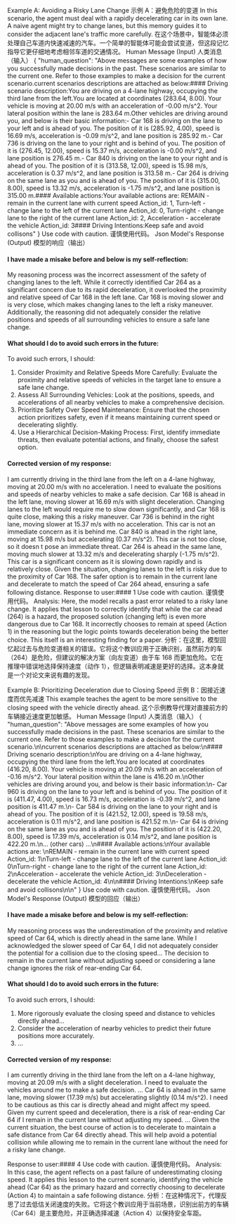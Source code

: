 Example A: Avoiding a Risky Lane Change
示例 A：避免危险的变道
In this scenario, the agent must deal with a rapidly decelerating car in its own lane. A naive agent might try to change lanes, but this memory guides it to consider the adjacent lane's traffic more carefully.
在这个场景中，智能体必须处理自己车道内快速减速的汽车。一个简单的智能体可能会尝试变道，但这段记忆指导它更仔细地考虑相邻车道的交通情况。
Human Message (Input)  人类消息（输入）
{
    "human_question": "Above messages are some examples of how you successfully made decisions in the past. These scenarios are similar to the current one. Refer to those examples to make a decision for the current scenario.current scenarios descriptions are attached as below:#### Driving scenario description:You are driving on a 4-lane highway, occupying the third lane from the left.You are located at coordinates (283.64, 8.00). Your vehicle is moving at 20.00 m/s with an acceleration of -0.00 m/s^2. Your lateral position within the lane is 283.64 m.Other vehicles are driving around you, and below is their basic information:- Car 168 is driving on the lane to your left and is ahead of you. The position of it is (285.92, 4.00), speed is 16.69 m/s, acceleration is -0.09 m/s^2, and lane position is 285.92 m.- Car 736 is driving on the lane to your right and is behind of you. The position of it is (276.45, 12.00), speed is 15.37 m/s, acceleration is -0.00 m/s^2, and lane position is 276.45 m.- Car 840 is driving on the lane to your right and is ahead of you. The position of it is (313.58, 12.00), speed is 15.98 m/s, acceleration is 0.37 m/s^2, and lane position is 313.58 m.- Car 264 is driving on the same lane as you and is ahead of you. The position of it is (315.00, 8.00), speed is 13.32 m/s, acceleration is -1.75 m/s^2, and lane position is 315.00 m.#### Available actions:Your available actions are: REMAIN - remain in the current lane with current speed Action_id: 1, Turn-left - change lane to the left of the current lane Action_id: 0, Turn-right - change lane to the right of the current lane Action_id: 2, Acceleration - accelerate the vehicle Action_id: 3#### Driving Intentions:Keep safe and avoid collisons"
}
Use code with caution.
谨慎使用代码。
Json
Model's Response (Output)
模型的响应（输出）
#### I have made a misake before and below is my self-reflection:
My reasoning process was the incorrect assessment of the safety of changing lanes to the left. While it correctly identified Car 264 as a significant concern due to its rapid deceleration, it overlooked the proximity and relative speed of Car 168 in the left lane. Car 168 is moving slower and is very close, which makes changing lanes to the left a risky maneuver. Additionally, the reasoning did not adequately consider the relative positions and speeds of all surrounding vehicles to ensure a safe lane change.
#### What should I do to avoid such errors in the future:
To avoid such errors, I should:
1. Consider Proximity and Relative Speeds More Carefully: Evaluate the proximity and relative speeds of vehicles in the target lane to ensure a safe lane change.
2. Assess All Surrounding Vehicles: Look at the positions, speeds, and accelerations of all nearby vehicles to make a comprehensive decision.
3. Prioritize Safety Over Speed Maintenance: Ensure that the chosen action prioritizes safety, even if it means maintaining current speed or decelerating slightly.
4. Use a Hierarchical Decision-Making Process: First, identify immediate threats, then evaluate potential actions, and finally, choose the safest option.
#### Corrected version of my response:
I am currently driving in the third lane from the left on a 4-lane highway, moving at 20.00 m/s with no acceleration. I need to evaluate the positions and speeds of nearby vehicles to make a safe decision.
Car 168 is ahead in the left lane, moving slower at 16.69 m/s with slight deceleration. Changing lanes to the left would require me to slow down significantly, and Car 168 is quite close, making this a risky maneuver.
Car 736 is behind in the right lane, moving slower at 15.37 m/s with no acceleration. This car is not an immediate concern as it is behind me.
Car 840 is ahead in the right lane, moving at 15.98 m/s but accelerating (0.37 m/s^2). This car is not too close, so it doesn t pose an immediate threat.
Car 264 is ahead in the same lane, moving much slower at 13.32 m/s and decelerating sharply (-1.75 m/s^2). This car is a significant concern as it is slowing down rapidly and is relatively close.
Given the situation, changing lanes to the left is risky due to the proximity of Car 168. The safer option is to remain in the current lane and decelerate to match the speed of Car 264 ahead, ensuring a safe following distance.
Response to user:#### 1
Use code with caution.
谨慎使用代码。
Analysis: Here, the model recalls a past error related to a risky lane change. It applies that lesson to correctly identify that while the car ahead (264) is a hazard, the proposed solution (changing left) is even more dangerous due to Car 168. It incorrectly chooses to remain at speed (Action 1) in the reasoning but the logic points towards deceleration being the better choice. This itself is an interesting finding for a paper.
分析：在这里，模型回忆起过去与危险变道相关的错误。它将这个教训应用于正确识别，虽然前方的车（264）是危险，但建议的解决方案（向左变道）由于车 168 而更加危险。它在推理中错误地选择保持速度（动作 1），但逻辑表明减速是更好的选择。这本身就是一个对论文来说有趣的发现。

Example B: Prioritizing Deceleration due to Closing Speed
示例 B：因接近速度而优先减速
This example teaches the agent to be more sensitive to the closing speed with the vehicle directly ahead.
这个示例教导代理对直接前方的车辆接近速度更加敏感。
Human Message (Input)  人类消息（输入）
{
    "human_question": "Above messages are some examples of how you successfully made decisions in the past. These scenarios are similar to the current one. Refer to those examples to make a decision for the current scenario.\n\ncurrent scenarios descriptions are attached as below:\n#### Driving scenario description:\nYou are driving on a 4-lane highway, occupying the third lane from the left.You are located at coordinates (416.20, 8.00). Your vehicle is moving at 20.09 m/s with an acceleration of -0.16 m/s^2. Your lateral position within the lane is 416.20 m.\nOther vehicles are driving around you, and below is their basic information:\n- Car 960 is driving on the lane to your left and is behind of you. The position of it is (411.47, 4.00), speed is 16.73 m/s, acceleration is -0.39 m/s^2, and lane position is 411.47 m.\n- Car 584 is driving on the lane to your right and is ahead of you. The position of it is (421.52, 12.00), speed is 19.58 m/s, acceleration is 0.11 m/s^2, and lane position is 421.52 m.\n- Car 64 is driving on the same lane as you and is ahead of you. The position of it is (422.20, 8.00), speed is 17.39 m/s, acceleration is 0.14 m/s^2, and lane position is 422.20 m.\n... (other cars) ...\n#### Available actions:\nYour available actions are: \nREMAIN - remain in the current lane with current speed Action_id: 1\nTurn-left - change lane to the left of the current lane Action_id: 0\nTurn-right - change lane to the right of the current lane Action_id: 2\nAcceleration - accelerate the vehicle Action_id: 3\nDeceleration - decelerate the vehicle Action_id: 4\n\n#### Driving Intentions:\nKeep safe and avoid collisons\n\n"
}
Use code with caution.
谨慎使用代码。
Json
Model's Response (Output)
模型的回应（输出）
#### I have made a misake before and below is my self-reflection:
My reasoning process was the underestimation of the proximity and relative speed of Car 64, which is directly ahead in the same lane. While I acknowledged the slower speed of Car 64, I did not adequately consider the potential for a collision due to the closing speed... The decision to remain in the current lane without adjusting speed or considering a lane change ignores the risk of rear-ending Car 64.
#### What should I do to avoid such errors in the future:
To avoid such errors, I should:
1. More rigorously evaluate the closing speed and distance to vehicles directly ahead...
2. Consider the acceleration of nearby vehicles to predict their future positions more accurately.
3. ...
#### Corrected version of my response:
I am currently driving in the third lane from the left on a 4-lane highway, moving at 20.09 m/s with a slight deceleration. I need to evaluate the vehicles around me to make a safe decision.
...
Car 64 is ahead in the same lane, moving slower (17.39 m/s) but accelerating slightly (0.14 m/s^2). I need to be cautious as this car is directly ahead and might affect my speed. Given my current speed and deceleration, there is a risk of rear-ending Car 64 if I remain in the current lane without adjusting my speed.
...
Given the current situation, the best course of action is to decelerate to maintain a safe distance from Car 64 directly ahead. This will help avoid a potential collision while allowing me to remain in the current lane without the need for a risky lane change.

Response to user:#### 4
Use code with caution.
谨慎使用代码。
Analysis: In this case, the agent reflects on a past failure of underestimating closing speed. It applies this lesson to the current scenario, identifying the vehicle ahead (Car 64) as the primary hazard and correctly choosing to decelerate (Action 4) to maintain a safe following distance.
分析：在这种情况下，代理反思了过去低估关闭速度的失败。它将这个教训应用于当前场景，识别出前方的车辆（Car 64）是主要危险，并正确选择减速（Action 4）以保持安全车距。
